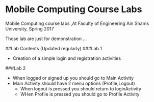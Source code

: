 # Mobile Computing Course Labs
Mobile Computing course labs ,At Faculty of Engineering Ain Shams University, Spring 2017

Those lab are just for demonstration ...

##Lab Contents (Updated regularly)
###Lab 1
* Creation of a simple login and registration activities

###Lab 2
* When logged or signed up you should go to Main Activity 
* Main Activity should have 2 menu options (Profile,Logout)
  * When logout is pressed you should return to loginActivity
  * WHen Profile is pressed you should go to Profile Activity
